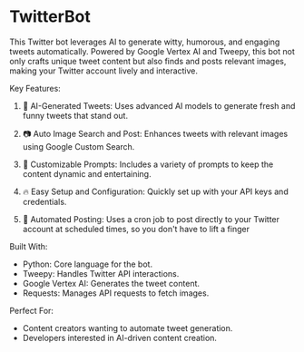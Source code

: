 # TwitterBot
This Twitter bot leverages AI to generate witty, humorous, and engaging tweets automatically. Powered by Google Vertex AI and Tweepy, this bot not only crafts unique tweet content but also finds and posts relevant images, making your Twitter account lively and interactive.

Key Features:

1. 🤖 AI-Generated Tweets: Uses advanced AI models to generate fresh and funny tweets that stand out.

2. 📷 Auto Image Search and Post: Enhances tweets with relevant images using Google Custom Search.

3. 🎯 Customizable Prompts: Includes a variety of prompts to keep the content dynamic and entertaining.

4. 🔥 Easy Setup and Configuration: Quickly set up with your API keys and credentials.

5. 🚀 Automated Posting: Uses a cron job to post directly to your Twitter account at scheduled times, so you don't have to lift a finger


Built With:

- Python: Core language for the bot.
- Tweepy: Handles Twitter API interactions.
- Google Vertex AI: Generates the tweet content.
- Requests: Manages API requests to fetch images.

Perfect For:

- Content creators wanting to automate tweet generation.
- Developers interested in AI-driven content creation.

